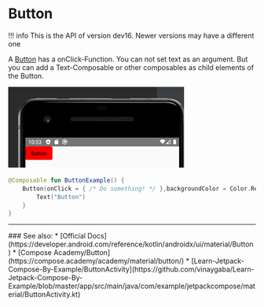 # Button

!!! info
    This is the API of version dev16. Newer versions may have a different one

A [Button](https://developer.android.com/reference/kotlin/androidx/ui/material/package-summary#button) has a onClick-Function. You can not set text as an argument. But you can add a Text-Composable  or other composables as child elements of the Button.

<p align="left">
  <img src ="../../images/material/button/buttonExample.png"  />
</p>

```kotlin
@Composable fun ButtonExample() {
    Button(onClick = { /* Do something! */ },backgroundColor = Color.Red) {
        Text("Button")
    }
}
```


<hr>
### See also:
* [Official Docs](https://developer.android.com/reference/kotlin/androidx/ui/material/Button)
* [Compose Academy/Button](https://compose.academy/academy/material/button/)
* [Learn-Jetpack-Compose-By-Example/ButtonActivity](https://github.com/vinaygaba/Learn-Jetpack-Compose-By-Example/blob/master/app/src/main/java/com/example/jetpackcompose/material/ButtonActivity.kt)

